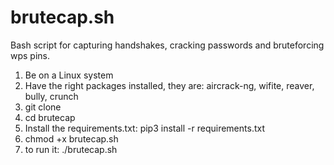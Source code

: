 # brutecap.sh
Bash script for capturing handshakes, cracking passwords and bruteforcing wps pins.

1) Be on a Linux system
2) Have the right packages installed, they are: aircrack-ng, wifite, reaver, bully, crunch
3) git clone 
4) cd brutecap
5) Install the requirements.txt: pip3 install -r requirements.txt
6) chmod +x brutecap.sh
7) to run it: ./brutecap.sh
